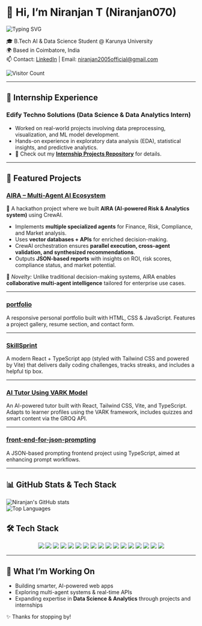 # 👋 Hi, I’m Niranjan T (Niranjan070)


<img src="https://readme-typing-svg.herokuapp.com?font=Fira+Code&weight=600&size=24&pause=1000&width=750&lines=AI+Enthusiast;Data+Science+%26+Analytics+Enthusiast;Web+Developer;Machine+Learning+%7C+NLP+%7C+Deep+Learning;Turning+Data+into+Insights+%F0%9F%92%AB&color=00CFFF&color=8A2BE2&color=32CD32&color=FF8C00&color=FF1493" alt="Typing SVG" />



🎓 B.Tech AI & Data Science Student @ Karunya University  
🌍 Based in Coimbatore, India  
📫 Contact: [LinkedIn]([https://www.linkedin.com/in/niranjan-t-79a6b7320](https://www.linkedin.com/in/niranjan-t-79a6b7320/)) | Email: niranjan2005official@gmail.com  

![Visitor Count](https://komarev.com/ghpvc/?username=Niranjan070&color=blue&style=flat)

---

## 🌟 Internship Experience

### **Edify Techno Solutions** (Data Science & Data Analytics Intern)  
- Worked on real-world projects involving data preprocessing, visualization, and ML model development.  
- Hands-on experience in exploratory data analysis (EDA), statistical insights, and predictive analytics.  
- 📌 Check out my **[Internship Projects Repository]([https://github.com/Niranjan070/edify](https://github.com/Niranjan070/internship-projects-at-EDIFY))** for details.  

---

## 🚀 Featured Projects


### [AIRA – Multi-Agent AI Ecosystem](https://github.com/Niranjan070/aira)  
🚀 A hackathon project where we built **AIRA (AI-powered Risk & Analytics system)** using CrewAI.  
- Implements **multiple specialized agents** for Finance, Risk, Compliance, and Market analysis.  
- Uses **vector databases + APIs** for enriched decision-making.  
- CrewAI orchestration ensures **parallel execution, cross-agent validation, and synthesized recommendations**.  
- Outputs **JSON-based reports** with insights on ROI, risk scores, compliance status, and market potential.  

📌 *Novelty:* Unlike traditional decision-making systems, AIRA enables **collaborative multi-agent intelligence** tailored for enterprise use cases.  

---

### [portfolio](https://github.com/Niranjan070/portfolio)  
A responsive personal portfolio built with HTML, CSS & JavaScript. Features a project gallery, resume section, and contact form.  

---

### [SkillSprint](https://github.com/Niranjan070/Skillsprint)  
A modern React + TypeScript app (styled with Tailwind CSS and powered by Vite) that delivers daily coding challenges, tracks streaks, and includes a helpful tip box.  

---

### [AI Tutor Using VARK Model](https://github.com/Niranjan070/ai-tutor-using-vark-model)  
An AI-powered tutor built with React, Tailwind CSS, Vite, and TypeScript. Adapts to learner profiles using the VARK framework, includes quizzes and smart content via the GROQ API.  

---

### [front-end-for-json-prompting](https://github.com/Niranjan070/front-end-for-json-prompting)  
A JSON-based prompting frontend project using TypeScript, aimed at enhancing prompt workflows.  

---

## 📊 GitHub Stats & Tech Stack

![Niranjan's GitHub stats](https://github-readme-stats.vercel.app/api?username=Niranjan070&show_icons=true&theme=github_dark)  
![Top Languages](https://github-readme-stats.vercel.app/api/top-langs/?username=Niranjan070&layout=compact&theme=github_dark)

## 🛠️ Tech Stack  

<p align="center">
  
  <!-- Programming -->
  <img src="https://img.shields.io/badge/Python-3776AB?style=for-the-badge&logo=python&logoColor=white"/>
  <img src="https://img.shields.io/badge/SQL-4479A1?style=for-the-badge&logo=postgresql&logoColor=white"/>
  <img src="https://img.shields.io/badge/JavaScript-F7DF1E?style=for-the-badge&logo=javascript&logoColor=black"/>
  
  <!-- Data Science -->
  <img src="https://img.shields.io/badge/Pandas-150458?style=for-the-badge&logo=pandas&logoColor=white"/>
  <img src="https://img.shields.io/badge/NumPy-013243?style=for-the-badge&logo=numpy&logoColor=white"/>
  <img src="https://img.shields.io/badge/Scikit--Learn-F7931E?style=for-the-badge&logo=scikit-learn&logoColor=white"/>
  <img src="https://img.shields.io/badge/Matplotlib-11557c?style=for-the-badge&logo=plotly&logoColor=white"/>
  <img src="https://img.shields.io/badge/Seaborn-319795?style=for-the-badge&logo=python&logoColor=white"/>
  <img src="https://img.shields.io/badge/PowerBI-F2C811?style=for-the-badge&logo=powerbi&logoColor=black"/>

  <!-- Web & Frameworks -->
  <img src="https://img.shields.io/badge/Flask-000000?style=for-the-badge&logo=flask&logoColor=white"/>
  <img src="https://img.shields.io/badge/React-61DAFB?style=for-the-badge&logo=react&logoColor=black"/>
  <img src="https://img.shields.io/badge/Streamlit-FF4B4B?style=for-the-badge&logo=streamlit&logoColor=white"/>

  <!-- Tools -->
  <img src="https://img.shields.io/badge/Jupyter-F37626?style=for-the-badge&logo=jupyter&logoColor=white"/>
  <img src="https://img.shields.io/badge/Git-F05032?style=for-the-badge&logo=git&logoColor=white"/>
  <img src="https://img.shields.io/badge/GitHub-181717?style=for-the-badge&logo=github&logoColor=white"/>
  <img src="https://img.shields.io/badge/MongoDB-47A248?style=for-the-badge&logo=mongodb&logoColor=white"/>
  <img src="https://img.shields.io/badge/PostgreSQL-336791?style=for-the-badge&logo=postgresql&logoColor=white"/>

</p>
  

---

## 📌 What I’m Working On
- Building smarter, AI-powered web apps  
- Exploring multi-agent systems & real-time APIs  
- Expanding expertise in **Data Science & Analytics** through projects and internships  

✨ Thanks for stopping by!
